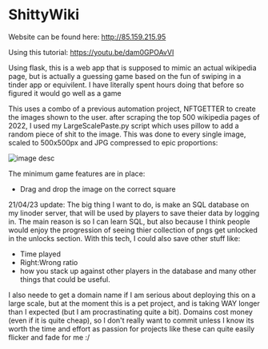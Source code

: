 # ShittyWiki

Website can be found here: http://85.159.215.95


Using this tutorial: https://youtu.be/dam0GPOAvVI

Using flask, this is a web app that is supposed to mimic an actual wikipedia page, but is actually a guessing game based on the fun of swiping in a tinder app or equivilent. I have literally spent hours doing that before so figured it would go well as a game

This uses a combo of a previous automation project, NFTGETTER to create the images shown to the user.
after scraping  the top 500 wikipedia pages of 2022, I used my LargeScalePaste.py script which uses pillow to add a random piece of shit to the image. This was done to every single image, scaled to 500x500px and JPG compressed to epic proportions:

![image desc](./lol.gif)

The minimum game features are in place:
- Drag and drop the image on the correct square

21/04/23 update:
The big thing I want to do, is make an SQL database on my linoder server, that will be used by players to save theier data by logging in.
The main reason is so I can learn SQL, but also because I think people would enjoy the progression of seeing thier collection of pngs get unlocked in the unlocks section. With this tech, I could also save other stuff like:
- Time played
- Right:Wrong ratio
- how you stack up against other players in the database
and many other things that could be useful.

I also neede to get a domain name if I am serious about deploying this on a large scale, but at the moment this is a pet project, and is taking WAY longer than I expected (but I am procrastinating quite a bit). Domains cost money (even if it is quite cheap), so I don't really want to commit unless I know its worth the time and effort as passion for projects like these can quite easily flicker and fade for me :/
